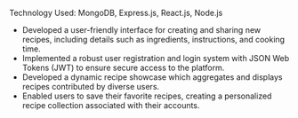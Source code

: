 Technology Used: MongoDB, Express.js, React.js, Node.js 
- Developed a user-friendly interface for creating and sharing new recipes, including details such as 
ingredients, instructions, and cooking time. 
- Implemented a robust user registration and login system with JSON Web Tokens (JWT) to ensure 
secure access to the platform. 
- Developed a dynamic recipe showcase which aggregates and displays recipes contributed by diverse 
users. 
- Enabled users to save their favorite recipes, creating a personalized recipe collection associated with 
their accounts. 
